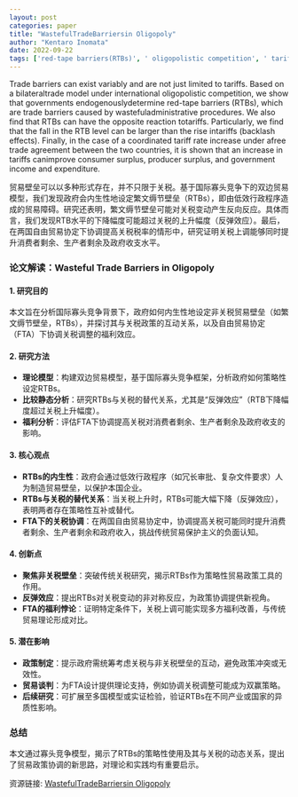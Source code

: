 ```yaml
---
layout: post
categories: paper
title: "WastefulTradeBarriersin Oligopoly"
author: "Kentaro Inomata"
date: 2022-09-22
tags: ['red-tape barriers(RTBs)', ' oligopolistic competition', ' tariff', ' backlash', ' welfareanalysis']
---
```


Trade barriers can exist variably and are not just limited to tariffs. Based on a bilateraltrade model under international oligopolistic competition, we show that governments endogenouslydetermine red-tape barriers (RTBs), which are trade barriers caused by wastefuladministrative procedures. We also find that RTBs can have the opposite reaction totariffs. Particularly, we find that the fall in the RTB level can be larger than the rise intariffs (backlash effects). Finally, in the case of a coordinated tariff rate increase under afree trade agreement between the two countries, it is shown that an increase in tariffs canimprove consumer surplus, producer surplus, and government income and expenditure.

贸易壁垒可以以多种形式存在，并不只限于关税。基于国际寡头竞争下的双边贸易模型，我们发现政府会内生性地设定繁文缛节壁垒（RTBs），即由低效行政程序造成的贸易障碍。研究还表明，繁文缛节壁垒可能对关税变动产生反向反应。具体而言，我们发现RTB水平的下降幅度可能超过关税的上升幅度（反弹效应）。最后，在两国自由贸易协定下协调提高关税税率的情形中，研究证明关税上调能够同时提升消费者剩余、生产者剩余及政府收支水平。

### **论文解读：Wasteful Trade Barriers in Oligopoly**  

#### **1. 研究目的**  
本文旨在分析国际寡头竞争背景下，政府如何内生性地设定非关税贸易壁垒（如繁文缛节壁垒，RTBs），并探讨其与关税政策的互动关系，以及自由贸易协定（FTA）下协调关税调整的福利效应。  

#### **2. 研究方法**  
- **理论模型**：构建双边贸易模型，基于国际寡头竞争框架，分析政府如何策略性设定RTBs。  
- **比较静态分析**：研究RTBs与关税的替代关系，尤其是“反弹效应”（RTB下降幅度超过关税上升幅度）。  
- **福利分析**：评估FTA下协调提高关税对消费者剩余、生产者剩余及政府收支的影响。  

#### **3. 核心观点**  
- **RTBs的内生性**：政府会通过低效行政程序（如冗长审批、复杂文件要求）人为制造贸易壁垒，以保护本国企业。  
- **RTBs与关税的替代关系**：当关税上升时，RTBs可能大幅下降（反弹效应），表明两者存在策略性互补或替代。  
- **FTA下的关税协调**：在两国自由贸易协定中，协调提高关税可能同时提升消费者剩余、生产者剩余和政府收入，挑战传统贸易保护主义的负面认知。  

#### **4. 创新点**  
- **聚焦非关税壁垒**：突破传统关税研究，揭示RTBs作为策略性贸易政策工具的作用。  
- **反弹效应**：提出RTBs对关税变动的非对称反应，为政策协调提供新视角。  
- **FTA的福利悖论**：证明特定条件下，关税上调可能实现多方福利改善，与传统贸易理论形成对比。  

#### **5. 潜在影响**  
- **政策制定**：提示政府需统筹考虑关税与非关税壁垒的互动，避免政策冲突或无效性。  
- **贸易谈判**：为FTA设计提供理论支持，例如协调关税调整可能成为双赢策略。  
- **后续研究**：可扩展至多国模型或实证检验，验证RTBs在不同产业或国家的异质性影响。  

### **总结**  
本文通过寡头竞争模型，揭示了RTBs的策略性使用及其与关税的动态关系，提出了贸易政策协调的新思路，对理论和实践均有重要启示。

资源链接: [WastefulTradeBarriersin Oligopoly](https://papers.ssrn.com/sol3/papers.cfm?abstract_id=4226438)
